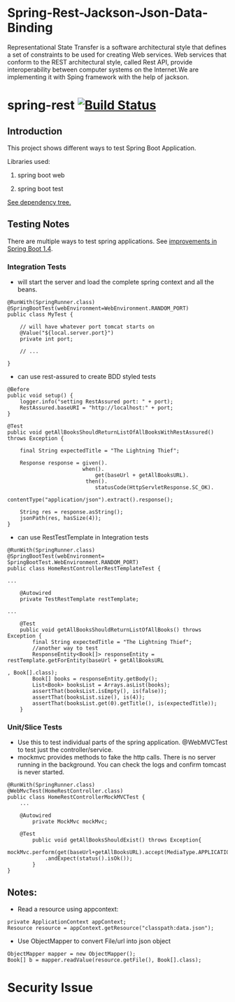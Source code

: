 # Spring-Rest-Jackson-Json-Data-Binding
Representational State Transfer is a software architectural style that defines a set of constraints to be used for creating Web services. Web services that conform to the REST architectural style, called Rest API, provide interoperability between computer systems on the Internet.We are implementing it with Sping framework with the help of jackson.

# spring-rest [![Build Status](https://travis-ci.org/lidderupk/spring-rest.svg?branch=master)](https://travis-ci.org/lidderupk/spring-rest)

## Introduction
This project shows different ways to test Spring Boot Application.

Libraries used:

1. spring boot web

2. spring boot test

[See dependency tree.](https://github.com/lidderupk/spring-rest#dependency-tree)

## Testing Notes
There are multiple ways to test spring applications. See [improvements in Spring Boot 1.4](https://spring.io/blog/2016/04/15/testing-improvements-in-spring-boot-1-4).

### Integration Tests
- will start the server and load the complete spring context and all the beans.

```
@RunWith(SpringRunner.class)
@SpringBootTest(webEnvironment=WebEnvironment.RANDOM_PORT)
public class MyTest {

    // will have whatever port tomcat starts on
    @Value("${local.server.port}")
    private int port;

    // ...

}
```

- can use rest-assured to create BDD styled tests

```
@Before
public void setup() {
    logger.info("setting RestAssured port: " + port);
    RestAssured.baseURI = "http://localhost:" + port;
}

@Test
public void getAllBooksShouldReturnListOfAllBooksWithRestAssured() throws Exception {

    final String expectedTitle = "The Lightning Thief";

    Response response = given().
                        when().
                            get(baseUrl + getAllBooksURL).
                         then().
                            statusCode(HttpServletResponse.SC_OK).
                            contentType("application/json").extract().response();

    String res = response.asString();
    jsonPath(res, hasSize(4));
}
```

- can use RestTestTemplate in Integration tests
```
@RunWith(SpringRunner.class)
@SpringBootTest(webEnvironment= SpringBootTest.WebEnvironment.RANDOM_PORT)
public class HomeRestControllerRestTemplateTest {

...

    @Autowired
	private TestRestTemplate restTemplate;

...

    @Test
	public void getAllBooksShouldReturnListOfAllBooks() throws Exception {
		final String expectedTitle = "The Lightning Thief";
		//another way to test
		ResponseEntity<Book[]> responseEntity = restTemplate.getForEntity(baseUrl + getAllBooksURL
		                                                                    , Book[].class);
		Book[] books = responseEntity.getBody();
		List<Book> booksList = Arrays.asList(books);
		assertThat(booksList.isEmpty(), is(false));
		assertThat(booksList.size(), is(4));
		assertThat(booksList.get(0).getTitle(), is(expectedTitle));
	}

```

### Unit/Slice Tests
- Use this to test individual parts of the spring application. @WebMVCTest to test just the controller/service.
- mockmvc provides methods to fake the http calls. There is no server running in the background. You can check the logs and confirm tomcast is never started.

```
@RunWith(SpringRunner.class)
@WebMvcTest(HomeRestController.class)
public class HomeRestControllerMockMVCTest {
    ...

    @Autowired
    	private MockMvc mockMvc;

    @Test
    	public void getAllBooksShouldExist() throws Exception{
    		mockMvc.perform(get(baseUrl+getAllBooksURL).accept(MediaType.APPLICATION_JSON))
    		.andExpect(status().isOk());
    	}
}
```

## Notes:
- Read a resource using appcontext:

```@Autowired
private ApplicationContext appContext;
Resource resource = appContext.getResource("classpath:data.json");
```

- Use ObjectMapper to convert File/url into json object

```
ObjectMapper mapper = new ObjectMapper();
Book[] b = mapper.readValue(resource.getFile(), Book[].class);
```
# Security Issue
